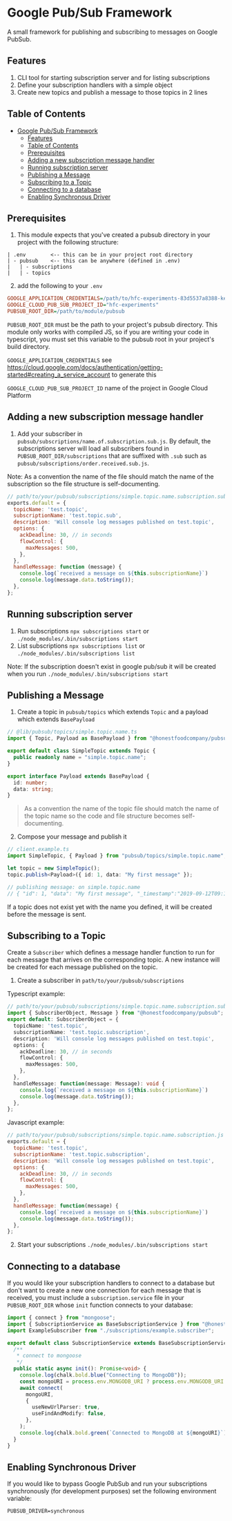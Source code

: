 # Google Pub/Sub Framework
A small framework for publishing and subscribing to messages on Google PubSub.

## Features

1. CLI tool for starting subscription server and for listing subscriptions
2. Define your subscription handlers with a simple object
3. Create new topics and publish a message to those topics in 2 lines

## Table of Contents
- [Google Pub/Sub Framework](#google-pubsub-framework)
  - [Features](#features)
  - [Table of Contents](#table-of-contents)
  - [Prerequisites](#prerequisites)
  - [Adding a new subscription message handler](#adding-a-new-subscription-message-handler)
  - [Running subscription server](#running-subscription-server)
  - [Publishing a Message](#publishing-a-message)
  - [Subscribing to a Topic](#subscribing-to-a-topic)
  - [Connecting to a database](#connecting-to-a-database)
  - [Enabling Synchronous Driver](#enabling-synchronous-driver)


## Prerequisites

1. This module expects that you've created a pubsub directory in your project with the following structure:

```pre
| .env        <-- this can be in your project root directory
| - pubsub    <-- this can be anywhere (defined in .env)
|   | - subscriptions
|   | - topics
```

2. add the following to your `.env`

```ini
GOOGLE_APPLICATION_CREDENTIALS=/path/to/hfc-experiments-83d5537a8388-key.json
GOOGLE_CLOUD_PUB_SUB_PROJECT_ID="hfc-experiments"
PUBSUB_ROOT_DIR=/path/to/module/pubsub
```

`PUBSUB_ROOT_DIR` must be the path to your project's pubsub directory. This module only works with compiled JS, so if you are writing your code in typescript, you must set this variable to the pubsub root in your project's build directory.

`GOOGLE_APPLICATION_CREDENTIALS` see https://cloud.google.com/docs/authentication/getting-started#creating_a_service_account to generate this

`GOOGLE_CLOUD_PUB_SUB_PROJECT_ID` name of the project in Google Cloud Platform

## Adding a new subscription message handler

1. Add your subscriber in `pubsub/subscriptions/name.of.subscription.sub.js`. By default, the subscriptions server will load all subscribers found in  `PUBSUB_ROOT_DIR/subscriptions` that are suffixed with `.sub` such as `pubsub/subscriptions/order.received.sub.js`. 

Note: As a convention the name of the file should match the name of the subscription so the file structure is self-documenting.


```javascript
// path/to/your/pubsub/subscriptions/simple.topic.name.subscription.sub.js
exports.default = {
  topicName: 'test.topic',
  subscriptionName: 'test.topic.sub',
  description: 'Will console log messages published on test.topic',
  options: {
    ackDeadline: 30, // in seconds
    flowControl: {
      maxMessages: 500,
    },
  },
  handleMessage: function (message) {
    console.log(`received a message on ${this.subscriptionName}`)
    console.log(message.data.toString());
  },
};
```

## Running subscription server

1. Run subscriptions `npx subscriptions start` or `./node_modules/.bin/subscriptions start`
2. List subscriptions `npx subscriptions list` or `./node_modules/.bin/subscriptions list`

Note: If the subscription doesn't exist in google pub/sub it will be created when you run `./node_modules/.bin/subscriptions start`

## Publishing a Message

1. Create a topic in `pubsub/topics` which extends `Topic` and a payload which extends `BasePayload`

```typescript
// @lib/pubsub/topics/simple.topic.name.ts
import { Topic, Payload as BasePayload } from "@honestfoodcompany/pubsub";

export default class SimpleTopic extends Topic {
  public readonly name = "simple.topic.name";
}

export interface Payload extends BasePayload {
  id: number;
  data: string;
}
```

> As a convention the name of the topic file should match the name of the topic name so the code and file structure becomes self-documenting.

2. Compose your message and publish it

```typescript
// client.example.ts
import SimpleTopic, { Payload } from "pubsub/topics/simple.topic.name";

let topic = new SimpleTopic();
topic.publish<Payload>({ id: 1, data: "My first message" });

// publishing message: on simple.topic.name
// { "id": 1, "data": "My first message", "_timestamp":"2019-09-12T09:19:30.310Z"}
```

If a topic does not exist yet with the name you defined, it will be created before the message is sent.

## Subscribing to a Topic

Create a `Subscriber`  which defines a message handler function to run for each message that arrives on the corresponding topic. A new instance will be created for each message published on the topic.

1. Create a subscriber in `path/to/your/pubsub/subscriptions`

Typescript example:

```typescript
// path/to/your/pubsub/subscriptions/simple.topic.name.subscription.sub.ts
import { SubscriberObject, Message } from "@honestfoodcompany/pubsub"; // optional, just to import the interface
export default: SubscriberObject = {
  topicName: 'test.topic',
  subscriptionName: 'test.topic.subscription',
  description: 'Will console log messages published on test.topic',
  options: {
    ackDeadline: 30, // in seconds
    flowControl: {
      maxMessages: 500,
    },
  },
  handleMessage: function(message: Message): void {
    console.log(`received a message on ${this.subscriptionName}`)
    console.log(message.data.toString());
  },
};

```

Javascript example:

```javascript
// path/to/your/pubsub/subscriptions/simple.topic.name.subscription.js
exports.default = {
  topicName: 'test.topic',
  subscriptionName: 'test.topic.subscription',
  description: 'Will console log messages published on test.topic',
  options: {
    ackDeadline: 30, // in seconds
    flowControl: {
      maxMessages: 500,
    },
  },
  handleMessage: function(message) {
    console.log(`received a message on ${this.subscriptionName}`)
    console.log(message.data.toString());
  },
};
```

2. Start your subscriptions `./node_modules/.bin/subscriptions start`

## Connecting to a database

If you would like your subscription handlers to connect to a database but don't want to create a new one connection for each message that is received, you must include a `subscription.service` file in your `PUBSUB_ROOT_DIR` whose `init` function connects to your database:

```typescript
import { connect } from "mongoose";
import { SubscriptionService as BaseSubscriptionService } from "@honestfoodcompany/pubsub";
import ExampleSubscriber from "./subscriptions/example.subscriber";

export default class SubscriptionService extends BaseSubscriptionService {
  /**
   * connect to mongoose
   */
  public static async init(): Promise<void> {
    console.log(chalk.bold.blue("Connecting to MongoDB"));
    const mongoURI = process.env.MONGODB_URI ? process.env.MONGODB_URI : "";
    await connect(
      mongoURI,
      {
        useNewUrlParser: true,
        useFindAndModify: false,
      },
    );
    console.log(chalk.bold.green(`Connected to MongoDB at ${mongoURI}`));
  }
}
```

## Enabling Synchronous Driver

If you would like to bypass Google PubSub and run your subscriptions synchronously (for development purposes) set the following environment variable:

`PUBSUB_DRIVER=synchronous`
